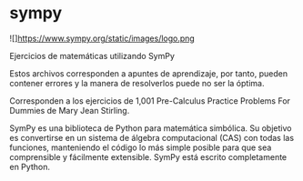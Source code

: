 # sympy
![]https://www.sympy.org/static/images/logo.png

Ejercicios de matemáticas utilizando SymPy

Estos archivos corresponden a apuntes de aprendizaje, por tanto, pueden contener errores y la manera de resolverlos puede no ser la óptima.

Corresponden a los ejercicios de 1,001 Pre-Calculus Practice Problems For Dummies de Mary Jean Stirling.

SymPy es una biblioteca de Python para matemática simbólica. Su objetivo es convertirse en un sistema de álgebra computacional (CAS) con todas 
las funciones, manteniendo el código lo más simple posible para que sea comprensible y fácilmente extensible. SymPy está escrito completamente 
en Python.
